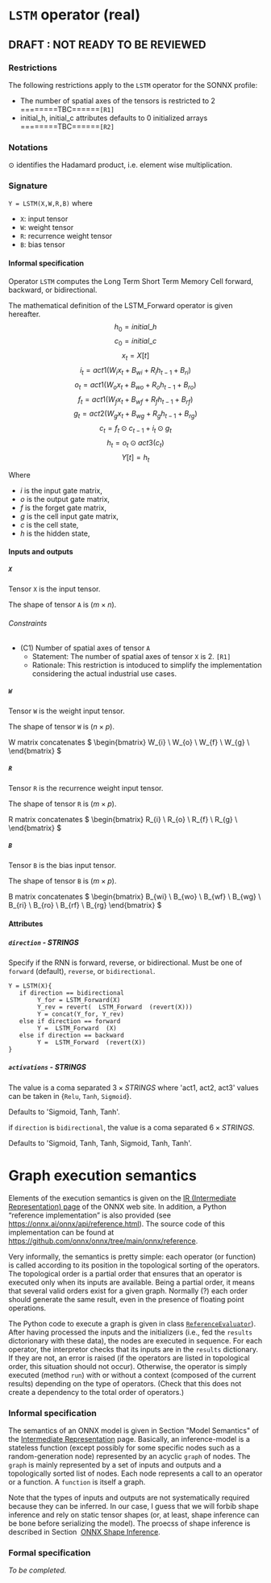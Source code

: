 
# `LSTM` operator (real)

## DRAFT : NOT READY TO BE REVIEWED

### Restrictions
The following restrictions apply to the `LSTM` operator for the SONNX profile:
- The number of spatial axes of the tensors is restricted to 2 ========TBC======`[R1]`
- initial_h, initial_c attributes defaults to 0 initialized arrays ========TBC======`[R2]`

### Notations
$\odot$ identifies the Hadamard product, i.e. element wise multiplication.

### Signature
`Y = LSTM(X,W,R,B)`
where
- `X`: input tensor
- `W`: weight tensor
- `R`: recurrence weight tensor  
- `B`: bias tensor

#### Informal specification

Operator `LSTM` computes the Long Term Short Term Memory Cell forward, backward, or bidirectional.

The mathematical definition of the LSTM_Forward operator is given hereafter.
$$
h_0 = initial\_h
$$
$$
c_0 = initial\_c
$$
$$
x_t = X[t]
$$
$$
i_t = act1(W_{i}x_t + B_{wi} + R_i h_{t-1}+B_{ri})
$$
$$
o_t  = act1(W_{o}x_t+B_{wo}+R_o h_{t-1} +B_{ro})
$$
$$
f_t = act1(W_{f}x_t+B_{wf}+R_f h_{t-1}+B_{rf})
$$
$$
g_t = act2(W_{g}x_t+B_{wg}+R_g h_{t-1}+B_{rg})
$$
$$
c_t = f_t\odot c_{t-1}+i_t\odot g_t
$$
$$
h_t = o_t\odot act3(c_t)
$$
$$
Y[t] = h_t
$$

Where
- $i$ is the input gate matrix,
- $o$ is the output gate matrix,
- $f$ is the forget gate matrix,
- $g$ is the cell input gate matrix,
- $c$ is the cell state,
- $h$ is the hidden state,

#### Inputs and outputs

##### `X`

Tensor `X` is the input tensor.

The shape of tensor `A` is $(m \times n)$.

###### Constraints

- (C1) Number of spatial axes of tensor `A`
    - Statement: The number of spatial axes of tensor `X` is 2. `[R1]`
    - Rationale: This restriction is intoduced to simplify the implementation considering the actual industrial use cases.

##### `W`

Tensor `W` is the weight input tensor.

The shape of tensor `W` is $(n \times p)$.

W matrix concatenates 
$ 
\begin{bmatrix}
W_{i} \\
W_{o} \\
W_{f} \\ 
W_{g} \\
\end{bmatrix}
$

##### `R`

Tensor `R` is the recurrence weight input tensor.

The shape of tensor `R` is $(m \times p)$.

R matrix concatenates 
$ 
\begin{bmatrix}
R_{i} \\
R_{o} \\
R_{f} \\ 
R_{g} \\
\end{bmatrix}
$

##### `B`

Tensor `B` is the bias input tensor.

The shape of tensor `B` is $(m \times p)$.

B matrix concatenates 
$ 
\begin{bmatrix}
B_{wi} \\
B_{wo} \\
B_{wf} \\ 
B_{wg} \\
B_{ri} \\
B_{ro} \\
B_{rf} \\
B_{rg}
\end{bmatrix}
$
#### Attributes

##### `direction` - STRINGS

Specify if the RNN is forward, reverse, or bidirectional. Must be one of `forward` (default), `reverse`, or `bidirectional`.
```
Y = LSTM(X){
   if direction == bidirectional
        Y_for = LSTM_Forward(X)
        Y_rev = revert(  LSTM_Forward  (revert(X)))
        Y = concat(Y_for, Y_rev)
   else if direction == forward
        Y =  LSTM_Forward  (X)
   else if direction == backward
        Y =  LSTM_Forward  (revert(X))
}
```


##### `activations` - STRINGS

The value is a coma separated $3 \times STRINGS$ where 'act1, act2, act3' values can be taken in {`Relu`, `Tanh`, `Sigmoid`}.

Defaults to 'Sigmoid, Tanh, Tanh'.

if `direction` is `bidirectional`, the value is a coma separated $6 \times STRINGS$.

Defaults to 'Sigmoid, Tanh, Tanh, Sigmoid, Tanh, Tanh'.

# Graph execution semantics

<div class="note">

Elements of the execution semantics is given on the [IR (Intermediate
Representation) page](https://onnx.ai/onnx/repo-docs/IR.html) of the
ONNX web site. In addition, a Python “reference implementation” is also
provided (see <https://onnx.ai/onnx/api/reference.html>). The source
code of this implementation can be found at
<https://github.com/onnx/onnx/tree/main/onnx/reference>.

Very informally, the semantics is pretty simple: each operator (or
function) is called according to its position in the topological sorting
of the operators. The topological order is a partial order that ensures
that an operator is executed only when its inputs are available. Being a
partial order, it means that several valid orders exist for a given
graph. Normally (?) each order should generate the same result, even in
the presence of floating point operations.

The Python code to execute a graph is given in class
[`ReferenceEvaluator`](https://github.com/onnx/onnx/blob/main/onnx/reference/reference_evaluator.py)).
After having processed the inputs and the initializers (i.e., fed the
`results` dictorionary with these data), the nodes are executed in
sequence. For each operator, the interpretor checks that its inputs are
in the `results` dictionary. If they are not, an error is raised (if the
operators are listed in topological order, this situation should not
occur). Otherwise, the operator is simply executed (method `run`) with
or without a context (composed of the current results) depending on the
type of operators. (Check that this does not create a dependency to the
total order of operators.)

</div>

### Informal specification

<div class="note">

The semantics of an ONNX model is given in Section "Model Semantics" of
the [Intermediate
Representation](https://github.com/onnx/onnx/blob/main/docs/IR.md) page.
Basically, an inference-model is a stateless function (except possibly
for some specific nodes such as a random-generation node) represented by
an acyclic `graph` of nodes. The `graph` is mainly represented by a set
of inputs and outputs and a topologically sorted list of nodes. Each
node represents a call to an operator or a function. A `function` is
itself a graph.

Note that the types of inputs and outputs are not systematically
required because they can be inferred. In our case, I guess that we will
forbib shape inference and rely on static tensor shapes (or, at least,
shape inference can be bone before serializing the model). The proecss
of shape inference is described in Section  [ONNX Shape
Inference](https://onnx.ai/onnx/repo-docs/ShapeInference.html).

</div>

### Formal specification

*To be completed.*

[^3]: See [Why3 documentation](https://www(W)hy3.org/)

[^4]: See [Frama-C
    documentation](https://www.frama-c.com/html/documentation.html)
